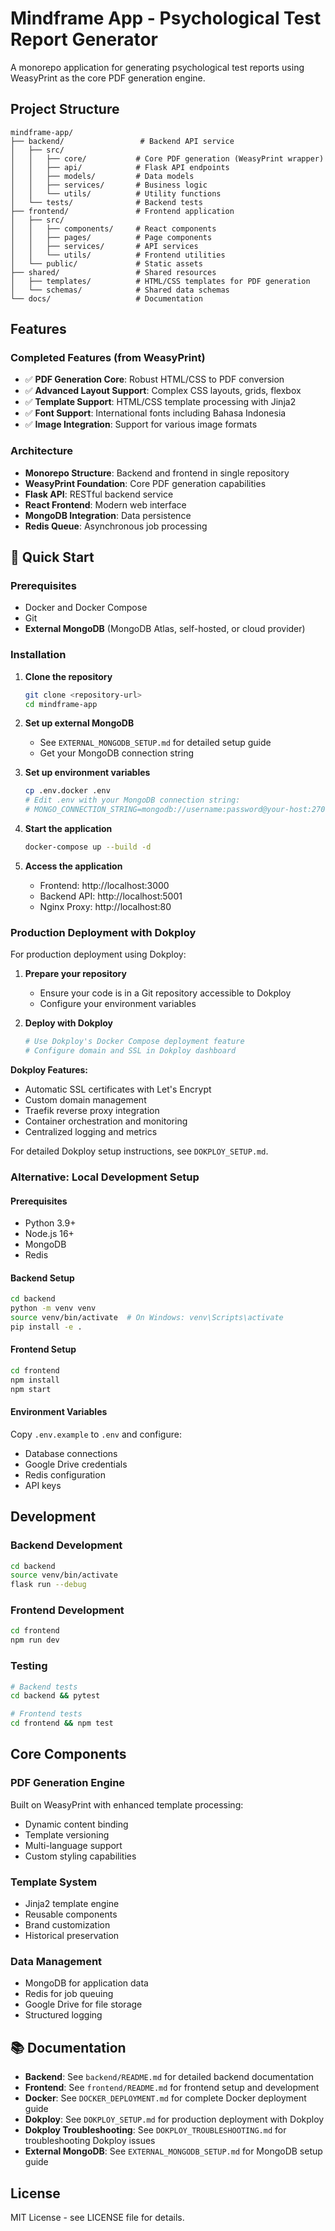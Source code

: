 # Mindframe App - Psychological Test Report Generator

A monorepo application for generating psychological test reports using WeasyPrint as the core PDF generation engine.

## Project Structure

```
mindframe-app/
├── backend/                 # Backend API service
│   ├── src/
│   │   ├── core/           # Core PDF generation (WeasyPrint wrapper)
│   │   ├── api/            # Flask API endpoints
│   │   ├── models/         # Data models
│   │   ├── services/       # Business logic
│   │   └── utils/          # Utility functions
│   └── tests/              # Backend tests
├── frontend/               # Frontend application
│   ├── src/
│   │   ├── components/     # React components
│   │   ├── pages/          # Page components
│   │   ├── services/       # API services
│   │   └── utils/          # Frontend utilities
│   └── public/             # Static assets
├── shared/                 # Shared resources
│   ├── templates/          # HTML/CSS templates for PDF generation
│   └── schemas/            # Shared data schemas
└── docs/                   # Documentation
```

## Features

### Completed Features (from WeasyPrint)
- ✅ **PDF Generation Core**: Robust HTML/CSS to PDF conversion
- ✅ **Advanced Layout Support**: Complex CSS layouts, grids, flexbox
- ✅ **Template Support**: HTML/CSS template processing with Jinja2
- ✅ **Font Support**: International fonts including Bahasa Indonesia
- ✅ **Image Integration**: Support for various image formats

### Architecture
- **Monorepo Structure**: Backend and frontend in single repository
- **WeasyPrint Foundation**: Core PDF generation capabilities
- **Flask API**: RESTful backend service
- **React Frontend**: Modern web interface
- **MongoDB Integration**: Data persistence
- **Redis Queue**: Asynchronous job processing

## 🚀 Quick Start

### Prerequisites
- Docker and Docker Compose
- Git
- **External MongoDB** (MongoDB Atlas, self-hosted, or cloud provider)

### Installation

1. **Clone the repository**
   ```bash
   git clone <repository-url>
   cd mindframe-app
   ```

2. **Set up external MongoDB**
   - See `EXTERNAL_MONGODB_SETUP.md` for detailed setup guide
   - Get your MongoDB connection string

3. **Set up environment variables**
   ```bash
   cp .env.docker .env
   # Edit .env with your MongoDB connection string:
   # MONGO_CONNECTION_STRING=mongodb://username:password@your-host:27017/mindframe?authSource=admin
   ```

4. **Start the application**
   ```bash
   docker-compose up --build -d
   ```

5. **Access the application**
   - Frontend: http://localhost:3000
   - Backend API: http://localhost:5001
   - Nginx Proxy: http://localhost:80

### Production Deployment with Dokploy

For production deployment using Dokploy:

1. **Prepare your repository**
   - Ensure your code is in a Git repository accessible to Dokploy
   - Configure your environment variables

2. **Deploy with Dokploy**
   ```bash
   # Use Dokploy's Docker Compose deployment feature
   # Configure domain and SSL in Dokploy dashboard
   ```

**Dokploy Features:**
- Automatic SSL certificates with Let's Encrypt
- Custom domain management
- Traefik reverse proxy integration
- Container orchestration and monitoring
- Centralized logging and metrics

For detailed Dokploy setup instructions, see `DOKPLOY_SETUP.md`.

### Alternative: Local Development Setup

#### Prerequisites
- Python 3.9+
- Node.js 16+
- MongoDB
- Redis

#### Backend Setup
```bash
cd backend
python -m venv venv
source venv/bin/activate  # On Windows: venv\Scripts\activate
pip install -e .
```

#### Frontend Setup
```bash
cd frontend
npm install
npm start
```

#### Environment Variables
Copy `.env.example` to `.env` and configure:
- Database connections
- Google Drive credentials
- Redis configuration
- API keys

## Development

### Backend Development
```bash
cd backend
source venv/bin/activate
flask run --debug
```

### Frontend Development
```bash
cd frontend
npm run dev
```

### Testing
```bash
# Backend tests
cd backend && pytest

# Frontend tests
cd frontend && npm test
```

## Core Components

### PDF Generation Engine
Built on WeasyPrint with enhanced template processing:
- Dynamic content binding
- Template versioning
- Multi-language support
- Custom styling capabilities

### Template System
- Jinja2 template engine
- Reusable components
- Brand customization
- Historical preservation

### Data Management
- MongoDB for application data
- Redis for job queuing
- Google Drive for file storage
- Structured logging

## 📚 Documentation

- **Backend**: See `backend/README.md` for detailed backend documentation
- **Frontend**: See `frontend/README.md` for frontend setup and development
- **Docker**: See `DOCKER_DEPLOYMENT.md` for complete Docker deployment guide
- **Dokploy**: See `DOKPLOY_SETUP.md` for production deployment with Dokploy
- **Dokploy Troubleshooting**: See `DOKPLOY_TROUBLESHOOTING.md` for troubleshooting Dokploy issues
- **External MongoDB**: See `EXTERNAL_MONGODB_SETUP.md` for MongoDB setup guide

## License

MIT License - see LICENSE file for details.